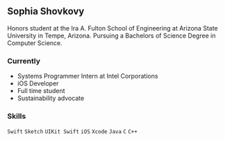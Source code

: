 ## Sophia Shovkovy

Honors student at the Ira A. Fulton School of Engineering at Arizona State University in Tempe, Arizona. Pursuing a Bachelors of Science Degree in Computer Science.

### Currently
* Systems Programmer Intern at Intel Corporations
* iOS Developer
* Full time student
* Sustainability advocate

### Skills
`Swift` `Sketch` `UIKit Swift` `iOS` `Xcode` `Java` `C` `C++`
